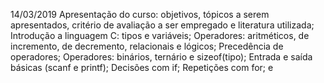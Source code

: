 14/03/2019
Apresentação do curso: objetivos, tópicos a serem apresentados, critério de avaliação a ser empregado e literatura utilizada;
Introdução a linguagem C: tipos e variáveis;
Operadores: aritméticos, de incremento, de decremento, relacionais e lógicos;
Precedência de operadores;
Operadores: binários, ternário e sizeof(tipo);
Entrada e saída básicas (scanf e printf);
Decisões com if;
Repetições com for; e